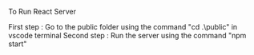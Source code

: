 To Run React Server 

First step : Go to the public folder using the command "cd .\public" in vscode terminal
Second step : Run the server using the command "npm start"
